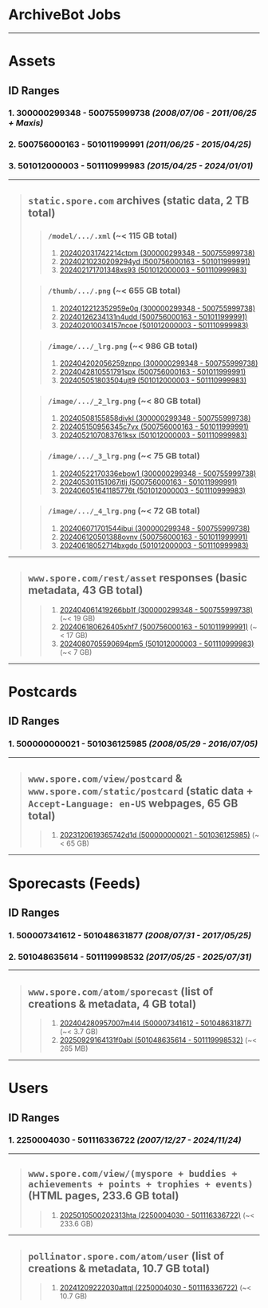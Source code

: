# ArchiveBot Jobs

---

# Assets

## ID Ranges
### 1. **300000299348 - 500755999738** *(2008/07/06 - 2011/06/25 + Maxis)*
### 2. **500756000163 - 501011999991** *(2011/06/25 - 2015/04/25)*
### 3. **501012000003 - 501110999983** *(2015/04/25 - 2024/01/01)*

---

> ## `static.spore.com` archives (static data, 2 TB total)
>
>> ### `/model/.../.xml` (~< 115 GB total)
>> 1. [202402031742214ctpm (300000299348 - 500755999738)](https://archive.fart.website/archivebot/viewer/job/202402031742214ctpm)
>> 2. [20240210230209294yd (500756000163 - 501011999991)](https://archive.fart.website/archivebot/viewer/job/20240210230209294yd)
>> 3. [202402171701348xs93 (501012000003 - 501110999983)](https://archive.fart.website/archivebot/viewer/job/202402171701348xs93)
>
>
>> ### `/thumb/.../.png` (~< 655 GB total)
>> 1. [2024012212352959e0q (300000299348 - 500755999738)](https://archive.fart.website/archivebot/viewer/job/2024012212352959e0q)
>> 2. [20240126234131n4udd (500756000163 - 501011999991)](https://archive.fart.website/archivebot/viewer/job/20240126234131n4udd)
>> 3. [202402010034157ncoe (501012000003 - 501110999983)](https://archive.fart.website/archivebot/viewer/job/202402010034157ncoe)
>
>
>> ### `/image/.../_lrg.png` (~< 986 GB total)
>> 1. [202404202056259znpo (300000299348 - 500755999738)](https://archive.fart.website/archivebot/viewer/job/202404202056259znpo)
>> 2. [2024042810551791spx (500756000163 - 501011999991)](https://archive.fart.website/archivebot/viewer/job/2024042810551791spx)
>> 3. [202405051803504ujt9 (501012000003 - 501110999983)](https://archive.fart.website/archivebot/viewer/job/202405051803504ujt9)
>
>> ### `/image/.../_2_lrg.png` (~< 80 GB total)
>> 1. [20240508155858divkl (300000299348 - 500755999738)](https://archive.fart.website/archivebot/viewer/job/20240508155858divkl)
>> 2. [202405150956345c7vx (500756000163 - 501011999991)](https://archive.fart.website/archivebot/viewer/job/202405150956345c7vx)
>> 3. [2024052107083761ksx (501012000003 - 501110999983)](https://archive.fart.website/archivebot/viewer/job/2024052107083761ksx)
>
>> ### `/image/.../_3_lrg.png` (~< 75 GB total)
>> 1. [20240522170336ebow1 (300000299348 - 500755999738)](https://archive.fart.website/archivebot/viewer/job/20240522170336ebow1)
>> 2. [202405301151067itlj (500756000163 - 501011999991)](https://archive.fart.website/archivebot/viewer/job/202405301151067itlj)
>> 3. [202406051641185776t (501012000003 - 501110999983)](https://archive.fart.website/archivebot/viewer/job/202406051641185776t)
>
>> ### `/image/.../_4_lrg.png` (~< 72 GB total)
>> 1. [202406071701544ibui (300000299348 - 500755999738)](https://archive.fart.website/archivebot/viewer/job/202406071701544ibui)
>> 2. [202406120501388ovnv (500756000163 - 501011999991)](https://archive.fart.website/archivebot/viewer/job/202406120501388ovnv)
>> 3. [20240618052714bxgdo (501012000003 - 501110999983)](https://archive.fart.website/archivebot/viewer/job/20240618052714bxgdo)

---

> ## `www.spore.com/rest/asset` responses (basic metadata, 43 GB total)
>
>> 1. [202404061419266bb1f (300000299348 - 500755999738)](https://archive.fart.website/archivebot/viewer/job/202404061419266bb1f) (~< 19 GB)
>> 2. [202406180626405xhf7 (500756000163 - 501011999991)](https://archive.fart.website/archivebot/viewer/job/202406180626405xhf7) (~< 17 GB)
>> 3. [2024080705590694pm5 (501012000003 - 501110999983)](https://archive.fart.website/archivebot/viewer/job/2024080705590694pm5) (~< 7 GB)

---

# Postcards

## ID Ranges
### 1. **500000000021 - 501036125985** *(2008/05/29 - 2016/07/05)*

---

> ## `www.spore.com/view/postcard` & `www.spore.com/static/postcard` (static data + `Accept-Language: en-US` webpages, 65 GB total)
>
>> 1. [2023120619365742d1d (500000000021 - 501036125985)](https://archive.fart.website/archivebot/viewer/job/2023120619365742d1d) (~< 65 GB)

---

# Sporecasts (Feeds)

## ID Ranges
### 1. **500007341612 - 501048631877** *(2008/07/31 - 2017/05/25)*
### 2. **501048635614 - 501119998532** *(2017/05/25 - 2025/07/31)*

---

> ## `www.spore.com/atom/sporecast` (list of creations & metadata, 4 GB total)
>
>> 1. [202404280957007m4l4 (500007341612 - 501048631877)](https://archive.fart.website/archivebot/viewer/job/202404280957007m4l4) (~< 3.7 GB)
>> 2. [20250929164131f0abl (501048635614 - 501119998532)](https://archive.fart.website/archivebot/viewer/job/20250929164131f0abl) (~< 265 MB)

---

# Users

## ID Ranges
### 1. **2250004030 - 501116336722** *(2007/12/27 - 2024/11/24)*

---

> ## `www.spore.com/view/(myspore + buddies + achievements + points + trophies + events)` (HTML pages, 233.6 GB total)
>
>> 1. [2025010500202313hta (2250004030 - 501116336722)](https://archive.fart.website/archivebot/viewer/job/2025010500202313hta) (~< 233.6 GB)

---

> ## `pollinator.spore.com/atom/user` (list of creations & metadata, 10.7 GB total)
>
>> 1. [20241209222030attql (2250004030 - 501116336722)](https://archive.fart.website/archivebot/viewer/job/20241209222030attql) (~< 10.7 GB)
